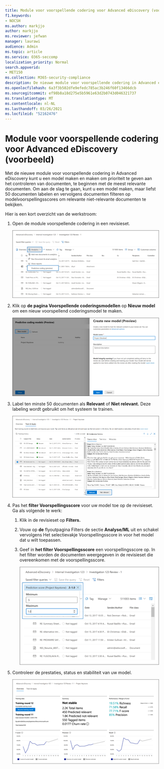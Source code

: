 ```yaml
---
title: Module voor voorspellende codering voor Advanced eDiscovery (voorbeeld)
f1.keywords:
- NOCSH
ms.author: markjjo
author: markjjo
ms.reviewer: jefwan
manager: laurawi
audience: Admin
ms.topic: article
ms.service: O365-seccomp
localization_priority: Normal
search.appverid:
- MET150
ms.collection: M365-security-compliance
description: De nieuwe module voor voorspellende codering in Advanced eDiscovery gebruikt machine learning om documenten te analyseren in een revisieset om te voorspellen welke documenten relevant zijn voor uw zaak of onderzoek.
ms.openlocfilehash: 6a3f3b502dfe9efedc785ac3b246f60f13466dcb
ms.sourcegitcommit: ef98b8a18d275e5b5961e63d2b0743d046321737
ms.translationtype: MT
ms.contentlocale: nl-NL
ms.lasthandoff: 03/26/2021
ms.locfileid: "52162476"
---
```

# <a name="predictive-coding-module-for-advanced-ediscovery-preview"></a>Module voor voorspellende codering voor Advanced eDiscovery (voorbeeld)

Met de nieuwe module voor voorspellende codering in Advanced eDiscovery kunt u een model maken en maken om prioriteit te geven aan het controleren van documenten, te beginnen met de meest relevante documenten. Om aan de slag te gaan, kunt u een model maken, maar liefst 50 documenten labelen en vervolgens documenten filteren op modelvoorspellingsscores om relevante niet-relevante documenten te bekijken.

Hier is een kort overzicht van de werkstroom:

1. Open de module voorspellende codering in een revisieset.

   ![Klik in een revisie op de vervolgkeuzelijst Analyseren om naar de module Voorspellende codering te gaan](..\media\PredictiveCoding1.png)

2. Klik op **de pagina Voorspellende coderingsmodellen** op **Nieuw model** om een nieuw voorspellend coderingsmodel te maken.

   ![Een nieuw model maken](..\media\PredictiveCoding2.png)

3. Label ten minste 50 documenten als **Relevant** of **Niet relevant.** Deze labeling wordt gebruikt om het systeem te trainen.

   ![Documenten labelen als relevant of niet relevant voor het trainen van het systeem](..\media\PredictiveCoding3.png)

4. Pas het **filter Voorspellingsscore** voor uw model toe op de revisieset. Ga als volgende te werk:

   1. Klik in de revisieset op **Filters.**
   2. Vouw op **de** flyoutpagina Filters de sectie **Analyse/ML** uit en schakel vervolgens Het selectievakje Voorspellingsscore in voor het model dat u wilt toepassen. 
   3. Geef in **het filter Voorspellingsscore** een voorspellingsscore op. In het filter worden de documenten weergegeven in de revisieset die overeenkomen met de voorspellingsscore.

      ![Een voorspellingsscore opgeven om documenten te filteren](..\media\PredictiveCoding4.png)

5. Controleer de prestaties, status en stabiliteit van uw model.

   ![De prestaties, status en stabiliteit van uw model controleren](..\media\PredictiveCoding5.png)
